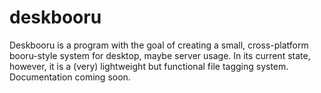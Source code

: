 # deskbooru
Deskbooru is a program with the goal of creating a small, cross-platform booru-style system for desktop, maybe server usage. In its current state, however, it is a (very) lightweight but functional file tagging system. Documentation coming soon.

